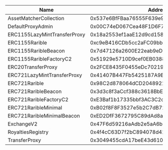  Name | Address | Url 
 --- | --- | ---
 AssetMatcherCollection | 0x537e6BfFBaa76555F639e95F6BF01198F5ce9cAc | https://sepolia.arbiscan.io/address/0x537e6BfFBaa76555F639e95F6BF01198F5ce9cAc 
 DefaultProxyAdmin | 0x00C74eD067Cea48F1D6F7D00aBABa3C1D5B2598b | https://sepolia.arbiscan.io/address/0x00C74eD067Cea48F1D6F7D00aBABa3C1D5B2598b 
 ERC1155LazyMintTransferProxy | 0x18a2553ef1aaE12d9cd158821319e26A62feE90E | https://sepolia.arbiscan.io/address/0x18a2553ef1aaE12d9cd158821319e26A62feE90E 
 ERC1155Rarible | 0xc9eB416CDb5cc2aFC09bb75393AEc6dBA4E5C84a | https://sepolia.arbiscan.io/address/0xc9eB416CDb5cc2aFC09bb75393AEc6dBA4E5C84a 
 ERC1155RaribleBeacon | 0x7d47126a2600E22eab9eD6CF0e515678727779A6 | https://sepolia.arbiscan.io/address/0x7d47126a2600E22eab9eD6CF0e515678727779A6 
 ERC1155RaribleFactoryC2 | 0x51929e5710D9cef0EB0388b7866dF20a4598dF26 | https://sepolia.arbiscan.io/address/0x51929e5710D9cef0EB0388b7866dF20a4598dF26 
 ERC20TransferProxy | 0x2FCE8435F0455eDc702199741411dbcD1B7606cA | https://sepolia.arbiscan.io/address/0x2FCE8435F0455eDc702199741411dbcD1B7606cA 
 ERC721LazyMintTransferProxy | 0x41407B447Fb5425187A9BCA3a062644EF2410F8D | https://sepolia.arbiscan.io/address/0x41407B447Fb5425187A9BCA3a062644EF2410F8D 
 ERC721Rarible | 0x98C2d878064dCD20489214cf0866f972f91784D0 | https://sepolia.arbiscan.io/address/0x98C2d878064dCD20489214cf0866f972f91784D0 
 ERC721RaribleBeacon | 0x3d3c8f3aCcf388c3618BbE80598692B6d15bd4D5 | https://sepolia.arbiscan.io/address/0x3d3c8f3aCcf388c3618BbE80598692B6d15bd4D5 
 ERC721RaribleFactoryC2 | 0xE3Baf1b17335bbf3AC3C2cFCe95eC1bfC463d0c8 | https://sepolia.arbiscan.io/address/0xE3Baf1b17335bbf3AC3C2cFCe95eC1bfC463d0c8 
 ERC721RaribleMinimal | 0xB02f8F8F3527e5b2C7dB72B7eE1Af244fA8B3BAE | https://sepolia.arbiscan.io/address/0xB02f8F8F3527e5b2C7dB72B7eE1Af244fA8B3BAE 
 ERC721RaribleMinimalBeacon | 0xED2DfF3672795C89dAd8a8162026838fFd818B82 | https://sepolia.arbiscan.io/address/0xED2DfF3672795C89dAd8a8162026838fFd818B82 
 ExchangeV2 | 0x47F6d59216aAdb2e5aA6bFAf0b06d790EdC35118 | https://sepolia.arbiscan.io/address/0x47F6d59216aAdb2e5aA6bFAf0b06d790EdC35118 
 RoyaltiesRegistry | 0x4f4cC63D7f2bC894078d41f284453062842Afa46 | https://sepolia.arbiscan.io/address/0x4f4cC63D7f2bC894078d41f284453062842Afa46 
 TransferProxy | 0x3049455cdA17beE43d61090Ec344624aeda72Ed6 | https://sepolia.arbiscan.io/address/0x3049455cdA17beE43d61090Ec344624aeda72Ed6 
